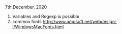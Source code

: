 7th December, 2020

1. Variables and Regexp is possible
2. common fonts http://www.ampsoft.net/webdesign-l/WindowsMacFonts.html